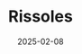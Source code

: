 ---
date: 2025-02-08
lang: eng
layout: kitchen_post
category: kitchen
title: Rissoles
post_url: recipes/main_meals/2025-02-08-rissoles/
categories:
  - Main Meals
featured_image: /Workouts_Page/kitchen/eng/mealplan_generator/food_images/rissoles.jpg
---